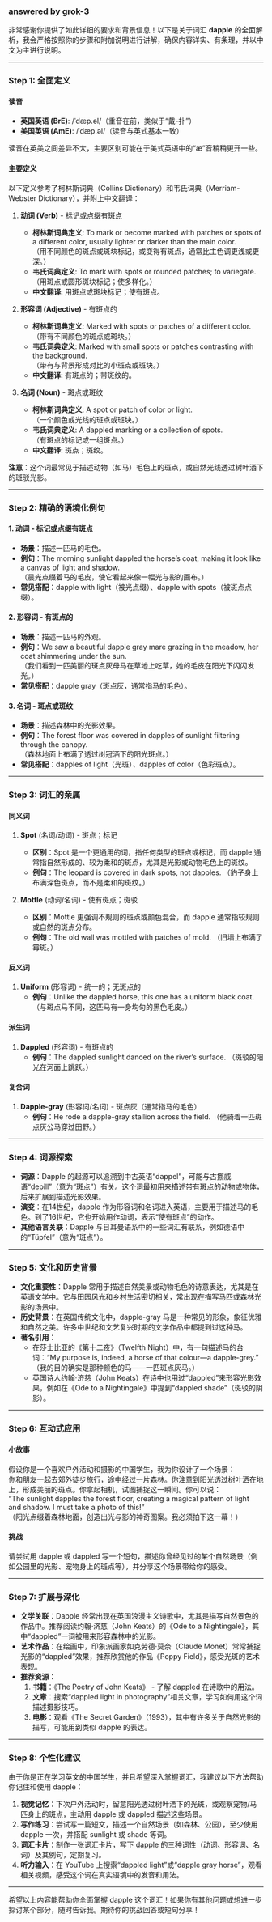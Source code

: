 ### answered by grok-3
非常感谢你提供了如此详细的要求和背景信息！以下是关于词汇 **dapple** 的全面解析，我会严格按照你的步骤和附加说明进行讲解，确保内容详实、有条理，并以中文为主进行说明。

---

### Step 1: 全面定义

#### 读音
- **英国英语 (BrE)**: /ˈdæp.əl/（重音在前，类似于“戴-扑”）
- **美国英语 (AmE)**: /ˈdæp.əl/（读音与英式基本一致）

读音在英美之间差异不大，主要区别可能在于美式英语中的“æ”音稍稍更开一些。

#### 主要定义
以下定义参考了柯林斯词典（Collins Dictionary）和韦氏词典（Merriam-Webster Dictionary），并附上中文翻译：

1. **动词 (Verb)** - 标记或点缀有斑点
   - **柯林斯词典定义**: To mark or become marked with patches or spots of a different color, usually lighter or darker than the main color.  
     （用不同颜色的斑点或斑块标记，或变得有斑点，通常比主色调更浅或更深。）
   - **韦氏词典定义**: To mark with spots or rounded patches; to variegate.  
     （用斑点或圆形斑块标记；使多样化。）
   - **中文翻译**: 用斑点或斑块标记；使有斑点。

2. **形容词 (Adjective)** - 有斑点的
   - **柯林斯词典定义**: Marked with spots or patches of a different color.  
     （带有不同颜色的斑点或斑块。）
   - **韦氏词典定义**: Marked with small spots or patches contrasting with the background.  
     （带有与背景形成对比的小斑点或斑块。）
   - **中文翻译**: 有斑点的；带斑纹的。

3. **名词 (Noun)** - 斑点或斑纹
   - **柯林斯词典定义**: A spot or patch of color or light.  
     （一个颜色或光线的斑点或斑块。）
   - **韦氏词典定义**: A dappled marking or a collection of spots.  
     （有斑点的标记或一组斑点。）
   - **中文翻译**: 斑点；斑纹。

**注意**：这个词最常见于描述动物（如马）毛色上的斑点，或自然光线透过树叶洒下的斑驳光影。

---

### Step 2: 精确的语境化例句

#### 1. 动词 - 标记或点缀有斑点
- **场景**：描述一匹马的毛色。
- **例句**：The morning sunlight dappled the horse’s coat, making it look like a canvas of light and shadow.  
  （晨光点缀着马的毛皮，使它看起来像一幅光与影的画布。）
- **常见搭配**：dapple with light（被光点缀）、dapple with spots（被斑点点缀）。

#### 2. 形容词 - 有斑点的
- **场景**：描述一匹马的外观。
- **例句**：We saw a beautiful dapple gray mare grazing in the meadow, her coat shimmering under the sun.  
  （我们看到一匹美丽的斑点灰母马在草地上吃草，她的毛皮在阳光下闪闪发光。）
- **常见搭配**：dapple gray（斑点灰，通常指马的毛色）。

#### 3. 名词 - 斑点或斑纹
- **场景**：描述森林中的光影效果。
- **例句**：The forest floor was covered in dapples of sunlight filtering through the canopy.  
  （森林地面上布满了透过树冠洒下的阳光斑点。）
- **常见搭配**：dapples of light（光斑）、dapples of color（色彩斑点）。

---

### Step 3: 词汇的亲属

#### 同义词
1. **Spot** (名词/动词) - 斑点；标记  
   - **区别**：Spot 是一个更通用的词，指任何类型的斑点或标记，而 dapple 通常指自然形成的、较为柔和的斑点，尤其是光影或动物毛色上的斑纹。  
   - **例句**：The leopard is covered in dark spots, not dapples. （豹子身上布满深色斑点，而不是柔和的斑纹。）

2. **Mottle** (动词/名词) - 使有斑点；斑驳  
   - **区别**：Mottle 更强调不规则的斑点或颜色混合，而 dapple 通常指较规则或自然的斑点分布。  
   - **例句**：The old wall was mottled with patches of mold. （旧墙上布满了霉斑。）

#### 反义词
1. **Uniform** (形容词) - 统一的；无斑点的  
   - **例句**：Unlike the dappled horse, this one has a uniform black coat. （与斑点马不同，这匹马有一身均匀的黑色毛皮。）

#### 派生词
1. **Dappled** (形容词) - 有斑点的  
   - **例句**：The dappled sunlight danced on the river’s surface. （斑驳的阳光在河面上跳跃。）

#### 复合词
1. **Dapple-gray** (形容词/名词) - 斑点灰（通常指马的毛色）  
   - **例句**：He rode a dapple-gray stallion across the field. （他骑着一匹斑点灰公马穿过田野。）

---

### Step 4: 词源探索

- **词源**：Dapple 的起源可以追溯到中古英语“dappel”，可能与古挪威语“depill”（意为“斑点”）有关。这个词最初用来描述带有斑点的动物或物体，后来扩展到描述光影效果。
- **演变**：在14世纪，dapple 作为形容词和名词进入英语，主要用于描述马的毛色。到了16世纪，它也开始用作动词，表示“使有斑点”的动作。
- **其他语言关联**：Dapple 与日耳曼语系中的一些词汇有联系，例如德语中的“Tüpfel”（意为“斑点”）。

---

### Step 5: 文化和历史背景

- **文化重要性**：Dapple 常用于描述自然美景或动物毛色的诗意表达，尤其是在英语文学中。它与田园风光和乡村生活密切相关，常出现在描写马匹或森林光影的场景中。
- **历史背景**：在英国传统文化中，dapple-gray 马是一种常见的形象，象征优雅和自然之美。许多中世纪和文艺复兴时期的文学作品中都提到过这种马。
- **著名引用**：
  - 在莎士比亚的《第十二夜》（Twelfth Night）中，有一句描述马的台词：“My purpose is, indeed, a horse of that colour—a dapple-grey.” （我的目的确实是那种颜色的马——一匹斑点灰马。）
  - 英国诗人约翰·济慈（John Keats）在诗中也用过“dappled”来形容光影效果，例如在《Ode to a Nightingale》中提到“dappled shade”（斑驳的阴影）。

---

### Step 6: 互动式应用

#### 小故事
假设你是一个喜欢户外活动和摄影的中国学生，我为你设计了一个场景：  
你和朋友一起去郊外徒步旅行，途中经过一片森林。你注意到阳光透过树叶洒在地上，形成美丽的斑点。你拿起相机，试图捕捉这一瞬间。你可以说：  
“The sunlight dapples the forest floor, creating a magical pattern of light and shadow. I must take a photo of this!”  
（阳光点缀着森林地面，创造出光与影的神奇图案。我必须拍下这一幕！）

#### 挑战
请尝试用 dapple 或 dappled 写一个短句，描述你曾经见过的某个自然场景（例如公园里的光影、宠物身上的斑点等），并分享这个场景带给你的感受。

---

### Step 7: 扩展与深化

- **文学关联**：Dapple 经常出现在英国浪漫主义诗歌中，尤其是描写自然景色的作品中。推荐阅读约翰·济慈（John Keats）的《Ode to a Nightingale》，其中“dappled”一词被用来形容森林中的光影。
- **艺术作品**：在绘画中，印象派画家如克劳德·莫奈（Claude Monet）常常捕捉光影的“dappled”效果，推荐欣赏他的作品《Poppy Field》，感受光斑的艺术表现。
- **推荐资源**：
  1. **书籍**：《The Poetry of John Keats》 - 了解 dappled 在诗歌中的用法。
  2. **文章**：搜索“dappled light in photography”相关文章，学习如何用这个词描述摄影技巧。
  3. **电影**：观看《The Secret Garden》（1993），其中有许多关于自然光影的描写，可能用到类似 dapple 的表达。

---

### Step 8: 个性化建议

由于你是正在学习英文的中国学生，并且希望深入掌握词汇，我建议以下方法帮助你记住和使用 dapple：
1. **视觉记忆**：下次户外活动时，留意阳光透过树叶洒下的光斑，或观察宠物/马匹身上的斑点，主动用 dapple 或 dappled 描述这些场景。
2. **写作练习**：尝试写一篇短文，描述一个自然场景（如森林、公园），至少使用 dapple 一次，并搭配 sunlight 或 shade 等词。
3. **词汇卡片**：制作一张词汇卡片，写下 dapple 的三种词性（动词、形容词、名词）及其例句，定期复习。
4. **听力输入**：在 YouTube 上搜索“dappled light”或“dapple gray horse”，观看相关视频，感受这个词在真实语境中的发音和用法。

---

希望以上内容能帮助你全面掌握 dapple 这个词汇！如果你有其他问题或想进一步探讨某个部分，随时告诉我。期待你的挑战回答或短句分享！